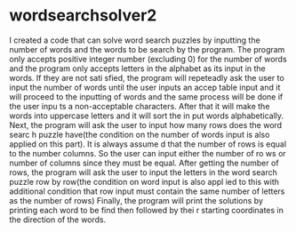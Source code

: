 # wordsearchsolver2
 I created a code that can solve word search puzzles by inputting the number of words and the words to 
be search by the program. The program only accepts positive integer number (excluding 0) for the number
of words and the program only accepts letters in the alphabet as its input in the words. If they are not sati
sfied, the program will repeteadly ask the user to input the number of words until the user inputs an accep
table input and it will proceed to the inputting of words and the same process will be done if the user inpu
ts a non-acceptable characters. After that it will make the words into uppercase letters and it will sort the in
put words alphabetically. Next, the program will ask the user to input how many rows does the word searc
h puzzle have(the condition on the number of words input is also applied on this part). It is always assume
d that the number of rows is equal to the number columns. So the user can input either the number of ro
ws or number of columns since they must be equal. After getting the number of rows, the program will ask
the user to input the letters in the word search puzzle row by row(the condition on word input is also appl
ied to this with additional condition that row input must contain the same number of letters as the number
of rows) Finally, the program will print the solutions by printing each word to be find then followed by thei
r starting coordinates in the direction of the words.
